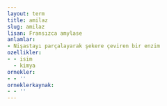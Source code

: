 ```yaml
---
layout: term
title: amilaz
slug: amilaz
lisan: Fransızca amylase
anlamlar:
- Nişastayı parçalayarak şekere çeviren bir enzim
ozellikler:
- - isim
  - kimya
ornekler:
- - ''
orneklerkaynak:
- - ''
---
```

